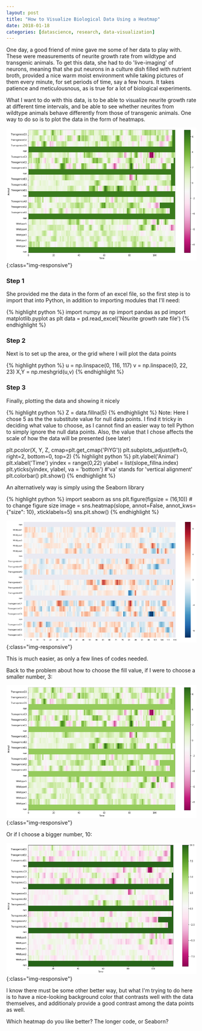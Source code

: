 ```yaml
---
layout: post
title: "How to Visualize Biological Data Using a Heatmap"
date: 2018-01-18
categories: [datascience, research, data-visualization]
---
```


One day, a good friend of mine gave me some of her data to play with. These were measurements of neurite growth rate from wildtype and transgenic animals. To get this data, she had to do 'live-imaging' of neurons, meaning that she put neurons in a culture dish filled with nutrient broth, provided a nice warm moist environment while taking pictures of them every minute, for set periods of time, say a few hours. It takes patience and meticulousnous, as is true for a lot of biological experiments.

What I want to do with this data, is to be able to visualize neurite growth rate at different time intervals, and be able to see whether neurites from wildtype animals behave differently from those of transgenic animals. One way to do so is to plot the data in the form of heatmaps.

![Heatmap fill value 5](/assets/images/LiModifiedHeatmapFill5.png){:class="img-responsive"}

### Step 1
She provided me the data in the form of an excel file, so the first step is to import that into Python, in addition to importing modules that I'll need:

{% highlight python %}
import numpy as np
import pandas as pd
import matplotlib.pyplot as plt
data = pd.read_excel('Neurite growth rate file')
{% endhighlight %}

### Step 2
Next is to set up the area, or the grid where I will plot the data points

{% highlight python %}
u = np.linspace(0, 116, 117)
v = np.linspace(0, 22, 23)
X,Y = np.meshgrid(u,v)
{% endhighlight %}

### Step 3
Finally, plotting the data and showing it nicely

{% highlight python %}
Z = data.fillna(5)
{% endhighlight %}
Note: Here I chose 5 as the the substitute value for null data points. I find it tricky in deciding what value to choose, as I cannot find an easier way to tell Python to simply ignore the null data points. Also, the value that I chose affects the scale of how the data will be presented (see later)

plt.pcolor(X, Y, Z, cmap=plt.get_cmap('PiYG'))
plt.subplots_adjust(left=0, right=2, bottom=0, top=2)
{% highlight python %}
plt.ylabel('Animal')
plt.xlabel('Time')
yindex = range(0,22)
ylabel = list(slope_fillna.index)
plt.yticks(yindex, ylabel, va = 'bottom') #'va' stands for 'vertical alignment'
plt.colorbar()
plt.show()
{% endhighlight %}

An alternatively way is simply using the Seaborn library

{% highlight python %}
import seaborn as sns
plt.figure(figsize = (16,10)) # to change figure size
image = sns.heatmap(slope, annot=False, annot_kws={"size": 10}, xticklabels=5) 
sns.plt.show()
{% endhighlight %}

![Heatmap Seaborn](/assets/images/LiModifiedHeatmapSeaborn.png){:class="img-responsive"}

This is much easier, as only a few lines of codes needed.


Back to the problem about how to choose the fill value, if I were to choose a smaller number, 3:

![Heatmap fill value 3](/assets/images/LiModifiedHeatmapFill3.png){:class="img-responsive"}

Or if I choose a bigger number, 10:

![Heatmap fill value 10](/assets/images/LiModifiedHeatmapFill10.png){:class="img-responsive"}

I know there must be some other better way, but what I'm trying to do here is to have a nice-looking background color that contrasts well with the data themselves, and additionaly provide a good contrast among the data points as well.

Which heatmap do you like better? The longer code, or Seaborn?